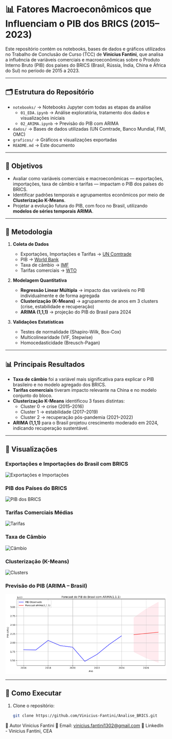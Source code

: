 # 📊 Fatores Macroeconômicos que Influenciam o PIB dos BRICS (2015–2023)

Este repositório contém os notebooks, bases de dados e gráficos utilizados no Trabalho de Conclusão de Curso (TCC) de **Vinicius Fantini**, que analisa a influência de variáveis comerciais e macroeconômicas sobre o Produto Interno Bruto (PIB) dos países do BRICS (Brasil, Rússia, Índia, China e África do Sul) no período de 2015 a 2023.

---

## 🗂 Estrutura do Repositório

- `notebooks/` → Notebooks Jupyter com todas as etapas da análise
  - `01_EDA.ipynb` → Análise exploratória, tratamento dos dados e visualizações iniciais   
  - `02_ARIMA.ipynb` → Previsão do PIB com ARIMA  
- `dados/` → Bases de dados utilizadas (UN Comtrade, Banco Mundial, FMI, OMC)  
- `graficos/` → Gráficos e visualizações exportadas  
- `README.md` → Este documento  

---

## 🎯 Objetivos

- Avaliar como variáveis comerciais e macroeconômicas — exportações, importações, taxa de câmbio e tarifas — impactam o PIB dos países do BRICS.  
- Identificar padrões temporais e agrupamentos econômicos por meio de **Clusterização K-Means**.  
- Projetar a evolução futura do PIB, com foco no Brasil, utilizando **modelos de séries temporais ARIMA**.  

---

## 🧠 Metodologia

1. **Coleta de Dados**  
   - Exportações, Importações e Tarifas → [UN Comtrade](https://comtradeplus.un.org/)  
   - PIB → [World Bank](https://data.worldbank.org/indicator/NY.GDP.MKTP.CD)  
   - Taxa de câmbio → [IMF](https://data.imf.org/regular.aspx?key=61545865)  
   - Tarifas comerciais → [WTO](https://www.wto.org/english/res_e/statis_e/tariff_profiles_e.htm)  

2. **Modelagem Quantitativa**  
   - **Regressão Linear Múltipla** → impacto das variáveis no PIB individualmente e de forma agregada  
   - **Clusterização (K-Means)** → agrupamento de anos em 3 clusters (crise, estabilidade e recuperação)  
   - **ARIMA (1,1,1)** → projeção do PIB do Brasil para 2024  

3. **Validações Estatísticas**  
   - Testes de normalidade (Shapiro-Wilk, Box-Cox)  
   - Multicolinearidade (VIF, Stepwise)  
   - Homocedasticidade (Breusch-Pagan)  

---

## 📊 Principais Resultados

- **Taxa de câmbio** foi a variável mais significativa para explicar o PIB brasileiro e no modelo agregado dos BRICS.  
- **Tarifas comerciais** tiveram impacto relevante na China e no modelo conjunto do bloco.  
- **Clusterização K-Means** identificou 3 fases distintas:  
  - Cluster 0 → crise (2015–2016)  
  - Cluster 1 → estabilidade (2017–2019)  
  - Cluster 2 → recuperação pós-pandemia (2021–2022)  
- **ARIMA (1,1,1)** para o Brasil projetou crescimento moderado em 2024, indicando recuperação sustentável.  

---

## 📸 Visualizações

### Exportações e Importações do Brasil com BRICS
![Exportações e Importações](gráficos/exportacoes_importacoes_Brasil.png)

### PIB dos Países do BRICS
![PIB dos BRICS](gráficos/PIB_BRICS.png)

### Tarifas Comerciais Médias
![Tarifas](gráficos/Tarifas_BRICS.png)

### Taxa de Câmbio
![Câmbio](gráficos/Cambio_BRICS.png)

### Clusterização (K-Means)
![Clusters](gráficos/Cluster_BRICS.png)

### Previsão do PIB (ARIMA – Brasil)
![Previsão PIB Brasil](gráficos/ARIMA.png)

---

## 🚀 Como Executar

1. Clone o repositório:
   ```bash
   git clone https://github.com/Vinicius-Fantini/Analise_BRICS.git

👤 Autor
Vinicius Fantini
📩 Email: vinicius.fantini1302@gmail.com
🔗 LinkedIn - Vinicius Fantini, CEA
